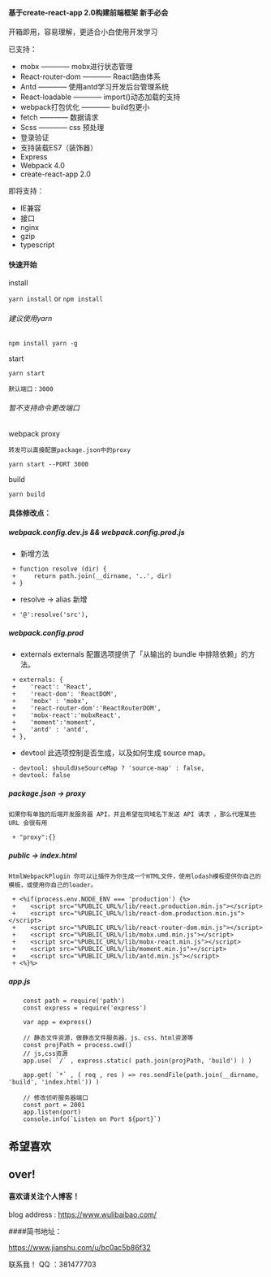 #### 基于create-react-app 2.0构建前端框架 新手必会

开箱即用，容易理解，更适合小白使用开发学习

已支持：
- mobx ———— mobx进行状态管理
- React-router-dom ————  React路由体系
- Antd ———— 使用antd学习开发后台管理系统
- React-loadable ———— import()动态加载的支持
- webpack打包优化 ———— build包更小
- fetch ———— 数据请求
- Scss ———— css 预处理
- 登录验证
- 支持装载ES7（装饰器）
- Express 
- Webpack 4.0
- create-react-app 2.0

即将支持：
- IE兼容
- 接口
- nginx
- gzip
- typescript

#### 快速开始

install    

`yarn install` or `npm install`

###### 建议使用yarn
`npm install yarn -g`

start    

`yarn start`

    默认端口：3000
###### 暂不支持命令更改端口

webpack proxy     

    转发可以直接配置package.json中的proxy

`yarn start --PORT 3000`

build

`yarn build`

#### 具体修改点：

##### webpack.config.dev.js && webpack.config.prod.js
+ 新增方法
```
 + function resolve (dir) {
 +     return path.join(__dirname, '..', dir)
 + }
```
+ resolve -> alias 新增
```
 + '@':resolve('src'),

```

##### webpack.config.prod

+ externals 
    externals 配置选项提供了「从输出的 bundle 中排除依赖」的方法。

```
 + externals: {
 +    'react': 'React',
 +    'react-dom': 'ReactDOM',
 +    'mobx' : 'mobx',
 +    'react-router-dom':'ReactRouterDOM',
 +    'mobx-react':'mobxReact',
 +    'moment':'moment',
 +    'antd' : 'antd',
 + },
```
+ devtool
    此选项控制是否生成，以及如何生成 source map。

```
 - devtool: shouldUseSourceMap ? 'source-map' : false,
 + devtool: false 
```

##### package.json -> proxy

    如果你有单独的后端开发服务器 API，并且希望在同域名下发送 API 请求 ，那么代理某些 URL 会很有用

```
 + "proxy":{}
```

##### public -> index.html

    HtmlWebpackPlugin 你可以让插件为你生成一个HTML文件，使用lodash模板提供你自己的模板，或使用你自己的loader。

```
 + <%if(process.env.NODE_ENV === 'production') {%>
 +    <script src="%PUBLIC_URL%/lib/react.production.min.js"></script>
 +    <script src="%PUBLIC_URL%/lib/react-dom.production.min.js"></script>
 +    <script src="%PUBLIC_URL%/lib/react-router-dom.min.js"></script>
 +    <script src="%PUBLIC_URL%/lib/mobx.umd.min.js"></script>
 +    <script src="%PUBLIC_URL%/lib/mobx-react.min.js"></script>
 +    <script src="%PUBLIC_URL%/lib/moment.min.js"></script>
 +    <script src="%PUBLIC_URL%/lib/antd.min.js"></script>
 + <%}%>
```

##### app.js

```
    const path = require('path')
    const express = require('express')

    var app = express()

    // 静态文件资源，做静态文件服务器，js、css、html资源等
    const projPath = process.cwd()
    // js,css资源
    app.use( `/` , express.static( path.join(projPath, 'build') ) )

    app.get( `*` , ( req , res ) => res.sendFile(path.join(__dirname, 'build', 'index.html')) )

    // 修改侦听服务器端口
    const port = 2001
    app.listen(port)
    console.info(`Listen on Port ${port}`)
```
## 希望喜欢
## over!

#### 喜欢请关注个人博客！

blog address : https://www.wulibaibao.com/

####简书地址：

https://www.jianshu.com/u/bc0ac5b86f32

联系我！
QQ ：381477703